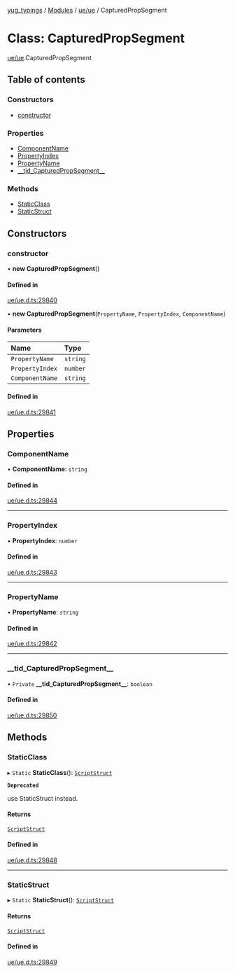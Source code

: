 [yug_typings](../README.md) / [Modules](../modules.md) / [ue/ue](../modules/ue_ue.md) / CapturedPropSegment

# Class: CapturedPropSegment

[ue/ue](../modules/ue_ue.md).CapturedPropSegment

## Table of contents

### Constructors

- [constructor](ue_ue.CapturedPropSegment.md#constructor)

### Properties

- [ComponentName](ue_ue.CapturedPropSegment.md#componentname)
- [PropertyIndex](ue_ue.CapturedPropSegment.md#propertyindex)
- [PropertyName](ue_ue.CapturedPropSegment.md#propertyname)
- [\_\_tid\_CapturedPropSegment\_\_](ue_ue.CapturedPropSegment.md#__tid_capturedpropsegment__)

### Methods

- [StaticClass](ue_ue.CapturedPropSegment.md#staticclass)
- [StaticStruct](ue_ue.CapturedPropSegment.md#staticstruct)

## Constructors

### constructor

• **new CapturedPropSegment**()

#### Defined in

[ue/ue.d.ts:29840](https://github.com/YugMetaverse/yug_typings/blob/25cad34/ue/ue.d.ts#L29840)

• **new CapturedPropSegment**(`PropertyName`, `PropertyIndex`, `ComponentName`)

#### Parameters

| Name | Type |
| :------ | :------ |
| `PropertyName` | `string` |
| `PropertyIndex` | `number` |
| `ComponentName` | `string` |

#### Defined in

[ue/ue.d.ts:29841](https://github.com/YugMetaverse/yug_typings/blob/25cad34/ue/ue.d.ts#L29841)

## Properties

### ComponentName

• **ComponentName**: `string`

#### Defined in

[ue/ue.d.ts:29844](https://github.com/YugMetaverse/yug_typings/blob/25cad34/ue/ue.d.ts#L29844)

___

### PropertyIndex

• **PropertyIndex**: `number`

#### Defined in

[ue/ue.d.ts:29843](https://github.com/YugMetaverse/yug_typings/blob/25cad34/ue/ue.d.ts#L29843)

___

### PropertyName

• **PropertyName**: `string`

#### Defined in

[ue/ue.d.ts:29842](https://github.com/YugMetaverse/yug_typings/blob/25cad34/ue/ue.d.ts#L29842)

___

### \_\_tid\_CapturedPropSegment\_\_

• `Private` **\_\_tid\_CapturedPropSegment\_\_**: `boolean`

#### Defined in

[ue/ue.d.ts:29850](https://github.com/YugMetaverse/yug_typings/blob/25cad34/ue/ue.d.ts#L29850)

## Methods

### StaticClass

▸ `Static` **StaticClass**(): [`ScriptStruct`](ue_ue.ScriptStruct.md)

**`Deprecated`**

use StaticStruct instead.

#### Returns

[`ScriptStruct`](ue_ue.ScriptStruct.md)

#### Defined in

[ue/ue.d.ts:29848](https://github.com/YugMetaverse/yug_typings/blob/25cad34/ue/ue.d.ts#L29848)

___

### StaticStruct

▸ `Static` **StaticStruct**(): [`ScriptStruct`](ue_ue.ScriptStruct.md)

#### Returns

[`ScriptStruct`](ue_ue.ScriptStruct.md)

#### Defined in

[ue/ue.d.ts:29849](https://github.com/YugMetaverse/yug_typings/blob/25cad34/ue/ue.d.ts#L29849)
